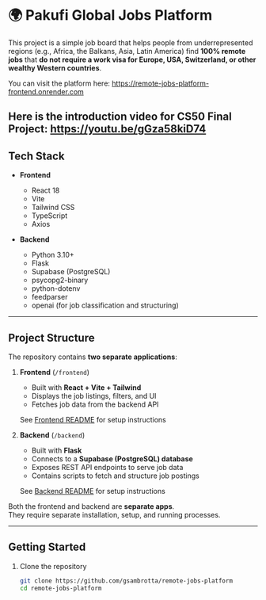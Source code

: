 # 🌍 Pakufi Global Jobs Platform

This project is a simple job board that helps people from underrepresented regions (e.g., Africa, the Balkans, Asia, Latin America) find **100% remote jobs** that **do not require a work visa for Europe, USA, Switzerland, or other wealthy Western countries**.  

You can visit the platform here: https://remote-jobs-platform-frontend.onrender.com

Here is the introduction video for CS50 Final Project: https://youtu.be/gGza58kiD74
---

## Tech Stack

* **Frontend**
  - React 18
  - Vite
  - Tailwind CSS
  - TypeScript
  - Axios

* **Backend**
  - Python 3.10+
  - Flask
  - Supabase (PostgreSQL)
  - psycopg2-binary
  - python-dotenv
  - feedparser
  - openai (for job classification and structuring)

---

## Project Structure

The repository contains **two separate applications**:

1. **Frontend** (`/frontend`)  
   * Built with **React + Vite + Tailwind**  
   * Displays the job listings, filters, and UI  
   * Fetches job data from the backend API  

   See [Frontend README](./frontend/README.md) for setup instructions  

2. **Backend** (`/backend`)  
   * Built with **Flask**  
   * Connects to a **Supabase (PostgreSQL) database**  
   * Exposes REST API endpoints to serve job data  
   * Contains scripts to fetch and structure job postings  

   See [Backend README](./backend/README.md) for setup instructions  

Both the frontend and backend are **separate apps**.  
They require separate installation, setup, and running processes.  

---

## Getting Started

1. Clone the repository

   ```bash
   git clone https://github.com/gsambrotta/remote-jobs-platform
   cd remote-jobs-platform
